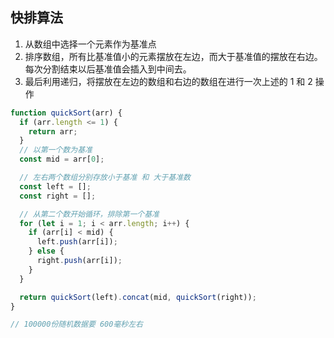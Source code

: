 ## 快排算法

1. 从数组中选择一个元素作为基准点
2. 排序数组，所有比基准值小的元素摆放在左边，而大于基准值的摆放在右边。每次分割结束以后基准值会插入到中间去。
3. 最后利用递归，将摆放在左边的数组和右边的数组在进行一次上述的 1 和 2 操作

```js
function quickSort(arr) {
  if (arr.length <= 1) {
    return arr;
  }
  // 以第一个数为基准
  const mid = arr[0];

  // 左右两个数组分别存放小于基准 和 大于基准数
  const left = [];
  const right = [];

  // 从第二个数开始循环，排除第一个基准
  for (let i = 1; i < arr.length; i++) {
    if (arr[i] < mid) {
      left.push(arr[i]);
    } else {
      right.push(arr[i]);
    }
  }

  return quickSort(left).concat(mid, quickSort(right));
}

// 100000份随机数据要 600毫秒左右
```

